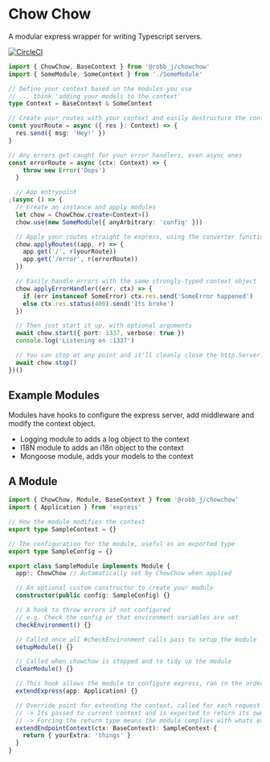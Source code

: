 # Chow Chow

A modular express wrapper for writing Typescript servers.

[![CircleCI](https://circleci.com/gh/robb-j/chowchow.svg?style=svg)](https://circleci.com/gh/robb-j/chowchow)

```ts
import { ChowChow, BaseContext } from '@robb_j/chowchow'
import { SomeModule, SomeContext } from './SomeModule'

// Define your context based on the modules you use
// ... think 'adding your models to the context'
type Context = BaseContext & SomeContext

// Create your routes with your context and easily destructure the context
const yourRoute = async ({ res }: Context) => {
  res.send({ msg: 'Hey!' })
}

// Any errors get caught for your error handlers, even async ones
const errorRoute = async (ctx: Context) => {
    throw new Error('Oops')
  }

  // App entrypoint
;(async () => {
  // Create an instance and apply modules
  let chow = ChowChow.create<Context>()
  chow.use(new SomeModule({ anyArbitrary: 'config' }))

  // Apply your routes straight to express, using the converter function 'r'
  chow.applyRoutes((app, r) => {
    app.get('/', r(yourRoute))
    app.get('/error', r(errorRoute))
  })

  // Easily handle errors with the same strongly-typed context object
  chow.applyErrorHandler((err, ctx) => {
    if (err instanceof SomeError) ctx.res.send('SomeError happened')
    else ctx.res.status(400).send('Its broke')
  })

  // Then just start it up, with optional arguments
  await chow.start({ port: 1337, verbose: true })
  console.log('Listening on :1337')

  // You can stop at any point and it'll cleanly close the http.Server
  await chow.stop()
})()
```

## Example Modules

Modules have hooks to configure the express server, add middleware and modify the context object.

- Logging module to adds a log object to the context
- I18N module to adds an i18n object to the context
- Mongoose module, adds your models to the context

## A Module

```ts
import { ChowChow, Module, BaseContext } from '@robb_j/chowchow'
import { Application } from 'express'

// How the module modifies the context
export type SampleContext = {}

// The configuration for the module, useful as an exported type
export type SampleConfig = {}

export class SampleModule implements Module {
  app!: ChowChow // Automatically set by ChowChow when applied

  // An optional custom constructor to create your module
  constructor(public config: SampleConfig) {}

  // A hook to throw errors if not configured
  // e.g. Check the config or that environment variables are set
  checkEnvironment() {}

  // Called once all #checkEnvironment calls pass to setup the module
  setupModule() {}

  // Called when chowchow is stopped and to tidy up the module
  clearModule() {}

  // This hook allows the module to configure express, ran in the order modules are applied
  extendExpress(app: Application) {}

  // Override point for extending the context, called for each request
  // -> Its passed to current context and is expected to return its own modifications
  // -> Forcing the return type means the module complies with whats expected of it
  extendEndpointContext(ctx: BaseContext): SampleContext {
    return { yourExtra: 'things' }
  }
}
```
